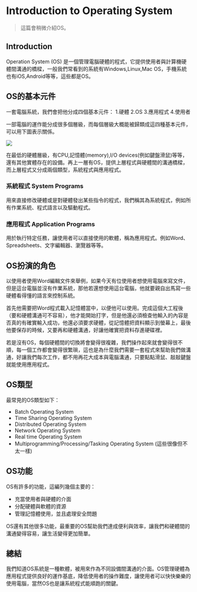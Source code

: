 # Introduction to Operating System

> 這篇會稍微介紹OS。

## Introduction

Operation System (OS) 是一個管理電腦硬體的程式，它提供使用者與計算機硬體間溝通的橋樑，一般我們常看到的系統有Windows,Linux,Mac OS，手機系統也有iOS,Android等等，這些都是OS。

## OS的基本元件
一套電腦系統，我們會把他分成四個基本元件：
1.硬體
2.OS
3.應用程式
4.使用者

一部電腦的運作能分成很多個層級，而每個層級大概能被歸類成這四種基本元件，可以用下圖表示關係。

![](https://i.imgur.com/rRinO38.png)


在最低的硬體層級，有CPU,記憶體(memory),I/O devices(例如鍵盤滑鼠)等等，還有其他實體存在的設備。再上一層有OS，提供上層程式與硬體間的溝通橋樑，而上層程式又分成兩個類型，系統程式與應用程式。

### 系統程式 System Programs

用來直接修改硬體或是對硬體發出某些指令的程式，我們稱其為系統程式，例如所有作業系統、程式語言以及驅動程式。

### 應用程式 Application Programs
用於執行特定任務，讓使用者可以直接使用的軟體，稱為應用程式。例如Word、Spreadsheets、文字編輯器、瀏覽器等等。

## OS扮演的角色

以使用者使用Word編輯文件來舉例，如果今天有位使用者想使用電腦來寫文件，但是這台電腦並沒有作業系統，那他若還想使用這台電腦，他就要親自出馬寫一些硬體看得懂的語言來控制系統。

首先他需要把Word程式載入記憶體當中，以便他可以使用。完成這個大工程後（要和硬體溝通可不容易），他才能開始打字，但是他還必須檢查他輸入的內容是否真的有確實輸入成功，他還必須要求硬體，從記憶體把資料顯示到螢幕上，最後他要保存的時候，又要再和硬體溝通，好讓他確實把資料存進硬碟裡。

若是沒有OS，每個硬體間的切換將會變得很複雜，我們操作起來就會變得很不順，每一個工作都會變得很繁瑣，這也是為什麼我們需要一套程式來幫助我們做溝通，好讓我們每次工作，都不用再花大成本與電腦溝通，只要點點滑鼠、敲敲鍵盤就能使用應用程式。

## OS類型

最常見的OS類型如下：
- Batch Operating System 
- Time Sharing Operating System
- Distributed Operating System
- Network Operating System
- Real time Operating System
- Multiprogramming/Processing/Tasking Operating System (這些很像但不太一樣)

## OS功能

OS有許多的功能，這編列幾個主要的：
- 充當使用者與硬體的介面
- 分配硬體與軟體的資源
- 管理記憶體使用，並且處理安全問題

OS還有其他很多功能，最重要的OS幫助我們達成便利與效率，讓我們和硬體間的溝通變得容易，讓生活變得更加簡單。

## 總結

我們知道OS系統是一種軟體，被用來作為不同設備間溝通的介面。OS管理硬體為應用程式提供良好的運作基底，降低使用者的操作難度，讓使用者可以快快樂樂的使用電腦，當然OS也是讓系統程式能順跑的關鍵。
